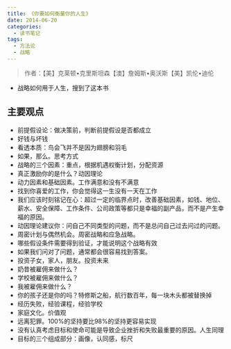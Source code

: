 ```yaml
---
title: 《你要如何衡量你的人生》
date: 2014-06-20
categories:
  - 读书笔记
tags:
  - 方法论
  - 战略
---
```


> 作者：【美】克莱顿•克里斯坦森【澳】詹姆斯•奥沃斯【美】凯伦•迪伦

- 战略如何用于人生，搜到了这本书

## 主要观点

- 前提假设论：做决策前，判断前提假设是否都成立
- 好钱与坏钱
- 看透本质：鸟会飞并不是因为翅膀和羽毛
- 如果，那么。思考方式
- 战略的三个因素：重点，根据机遇权衡计划，分配资源
- 真正激励你的是什么？动因理论
- 动力因素和基础因素。工作满意和没有不满意
- 找到你喜爱的工作，你会觉得这一生没有一天在工作
- 我们应该时刻铭记在心：超过一定的临界点时，改善基础因素，如钱、地位、薪水、安全保障、工作条件、公司政策等都只是幸福的副产品，而不是产生幸福的原因。
- 动因理论建议你：问自己不同类型的问题，而不是总问自己过去问过的问题。
- 周密计划与偶然机会。周密战略和应急战略。
- 哪些假设条件需要得到验证，才能说明这个战略有效
- 如果我们问对了问题，通常都会很容易找到答案。
- 投资子女，家人，朋友。投资未来
- 奶昔被雇佣来做什么？
- 学校被雇佣来做什么？
- 我被雇佣来做什么？
- 你的孩子还是你的吗？特修斯之船，航行数百年，每一块木头都被替换掉
- 经历失败，经验课程，经验学校
- 家庭文化。价值观
- 远离犯罪。100%的坚持要比98%的坚持更容易实现
- 没有认真考虑目标和使命可能是导致企业挫折和失败最重要的原因。人生同理
- 目标的三个组成部分：画像，认同感，标尺